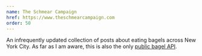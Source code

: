 ```yaml
---
name: The Schmear Campaign
href: https://www.theschmearcampaign.com
order: 50
---
```


An infrequently updated collection of posts about eating bagels across New York City. As far as I am aware, this is also the only [public bagel API](https://theschmearcampaign.com/about/#apidata).
